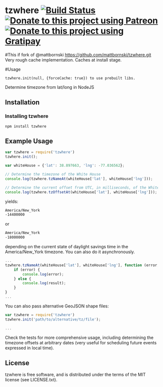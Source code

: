 # tzwhere [![Build Status](https://travis-ci.org/mattbornski/tzwhere.png)](http://travis-ci.org/mattbornski/tzwhere) [![Donate to this project using Patreon](https://img.shields.io/badge/patreon-donate-yellow.svg)](http://patreon.com/mattbornski) [![Donate to this project using Gratipay](https://img.shields.io/badge/gratipay-donate-yellow.svg)](https://www.gratipay.com/mattbornski)

#This if fork
of @mattbornski https://github.com/mattbornski/tzwhere.git
Very rough cache implementation.
Caches at install stage.

#Usage
```
tzwhere.init(null, {forceCache: true}) to use prebuilt libs.
```



Determine timezone from lat/long in NodeJS

## Installation

### Installing tzwhere
```
npm install tzwhere
```

## Example Usage

```javascript
var tzwhere = require('tzwhere')
tzwhere.init();

var whiteHouse = {'lat': 38.897663, 'lng': -77.036562};

// Determine the timezone of the White House
console.log(tzwhere.tzNameAt(whiteHouse['lat'], whiteHouse['lng']));

// Determine the current offset from UTC, in milliseconds, of the White House's timezone
console.log(tzwhere.tzOffsetAt(whiteHouse['lat'], whiteHouse['lng']));
```

yields:

```bash
America/New_York
-14400000
```

or

```bash
America/New_York
-18000000
```

depending on the current state of daylight savings time in the America/New_York timezone.  You can also do it asynchronously.

```javascript
...
tzwhere.tzNameAt(whiteHouse['lat'], whiteHouse['lng'], function (error, result) {
	if (error) {
		console.log(error);
	} else {
		console.log(result);
	}
}
...
```

You can also pass alternative GeoJSON shape files:

```javascript
var tzwhere = require('tzwhere')
tzwhere.init('path/to/alternative/tz/file');

...
```

Check the tests for more comprehensive usage, including determining the timezone offsets at arbitrary dates (very useful for scheduling future events expressed in local time).

## License

tzwhere is free software, and is distributed under the terms of the MIT license (see LICENSE.txt).
